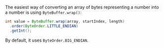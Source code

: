 The easiest way of converting an array of bytes representing a number into a number is using `ByteBuffer.wrap()`:

```java
int value = ByteBuffer.wrap(array, startIndex, length)
  .order(ByteOrder.LITTLE_ENDIAN)
  .getInt();
```

By default, it uses `ByteOrder.BIG_ENDIAN`.
